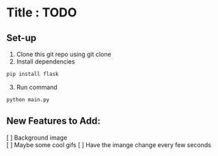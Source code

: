 # Title : TODO

## Set-up 

1. Clone this git repo using git clone 
2. Install dependencies
```bash
pip install flask
```  
3. Run command
```bash
python main.py
```

## New Features to Add:
[ ] Background image  
[ ] Maybe some cool gifs
[ ] Have the imange change every few seconds
